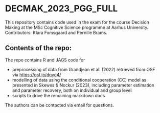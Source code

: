 # DECMAK_2023_PGG_FULL
This repository contains code used in the exam for the course Decision Making at the MSc Cognitive Science programme at Aarhus University. Contributors: Klara Fomsgaard and Pernille Brams.

## Contents of the repo: 
The repo contains R and JAGS code for
- preprocessing of data from Grandjean et al. (2022) retrieved from OSF via https://osf.io/dqye4/
- modelling of data using the conditional cooperation (CC) model as presented in Skewes & Nockur (2023), including parameter estimation and parameter recovery, both on individual and group level
- scripts to drive the remaining markdown docs

The authors can be contacted via email for questions.
